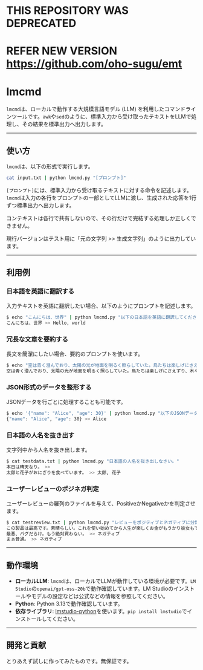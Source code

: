 # **THIS REPOSITORY WAS DEPRECATED**

# **REFER NEW VERSION https://github.com/oho-sugu/emt**

# lmcmd

`lmcmd`は、ローカルで動作する大規模言語モデル (LLM) を利用したコマンドラインツールです。`awk`や`sed`のように、標準入力から受け取ったテキストをLLMで処理し、その結果を標準出力へ出力します。

-----

## 使い方

`lmcmd`は、以下の形式で実行します。

```bash
cat input.txt | python lmcmd.py "[プロンプト]"
```

`[プロンプト]`には、標準入力から受け取るテキストに対する命令を記述します。`lmcmd`は入力の各行をプロンプトの一部としてLLMに渡し、生成された応答を1行ずつ標準出力へ出力します。

コンテキストは各行で共有しないので、その行だけで完結する処理しか正しくできません。

現行バージョンはテスト用に「元の文字列 >> 生成文字列」のように出力しています。

-----

## 利用例

### 日本語を英語に翻訳する

入力テキストを英語に翻訳したい場合、以下のようにプロンプトを記述します。

```bash
$ echo "こんにちは、世界" | python lmcmd.py "以下の日本語を英語に翻訳してください："
こんにちは、世界 >> Hello, world
```

### 冗長な文章を要約する

長文を簡潔にしたい場合、要約のプロンプトを使います。

```bash
$ echo "空は青く澄んでおり、太陽の光が地面を明るく照らしていた。鳥たちは楽しげにさえずり、木々の葉は風に揺れていた。" | python lmcmd.py "以下の文章を10文字以内で要約してください："
空は青く澄んでおり、太陽の光が地面を明るく照らしていた。鳥たちは楽しげにさえずり、木々の葉は風に揺れていた。 >> 青空で鳥歌う
```

### JSON形式のデータを整形する

JSONデータを行ごとに処理することも可能です。

```bash
$ echo '{"name": "Alice", "age": 30}' | python lmcmd.py "以下のJSONデータからnameの値だけを抽出してください："
{"name": "Alice", "age": 30} >> Alice
```

### 日本語の人名を抜き出す

文字列中から人名を抜き出します。

```bash
$ cat testdata.txt | python lmcmd.py "日本語の人名を抜き出しなさい。"
本日は晴天なり。 >>
太郎と花子がおにぎりを食べています。 >> 太郎, 花子
```

### ユーザーレビューのポジネガ判定

ユーザーレビューの羅列のファイルを与えて、PositiveかNegativeかを判定させます。

```bash
$ cat testreview.txt | python lmcmd.py "レビューをポジティブとネガティブに分類してください。"
この製品は最高です。素晴らしい。これを使い始めてから人生が楽しくお金がもうかり彼女もできました。 >> Positive
最悪、バグだらけ。もう絶対買わない。 >> ネガティブ
まぁ普通。 >> ネガティブ
```

-----

## 動作環境

  * **ローカルLLM**: `lmcmd`は、ローカルでLLMが動作している環境が必要です。`LM Studio`の`openai/gpt-oss-20b`で動作確認しています。LM Studioのインストールやモデルの設定などは公式などの情報を参照してください。
  * **Python**: Python 3.13で動作確認しています。
  * **依存ライブラリ**: [lmstudio-python](https://lmstudio.ai/docs/python)を使います。`pip install lmstudio`でインストールしてください。

-----

## 開発と貢献

とりあえず試しに作ってみたものです。無保証です。
